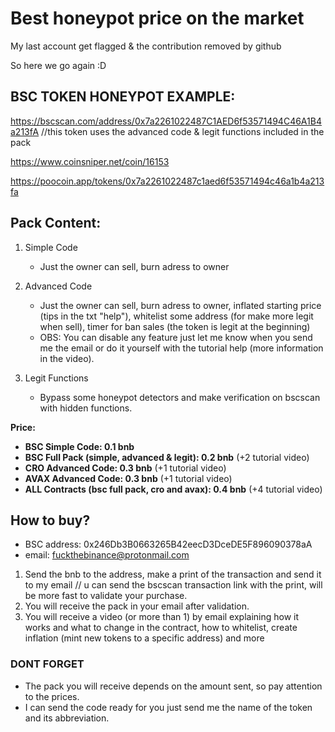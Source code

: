 # Best honeypot price on the market

My last account get flagged & the contribution removed by github

So here we go again :D


## BSC TOKEN HONEYPOT EXAMPLE: 

https://bscscan.com/address/0x7a2261022487C1AED6f53571494C46A1B4a213fA //this token uses the advanced code & legit functions included in the pack 

https://www.coinsniper.net/coin/16153

https://poocoin.app/tokens/0x7a2261022487c1aed6f53571494c46a1b4a213fa


## Pack Content: 

1. Simple Code
    - Just the owner can sell, burn adress to owner
    
2. Advanced Code
    - Just the owner can sell, burn adress to owner, inflated starting price (tips in the txt "help"), whitelist some address (for make more legit when sell), timer for ban sales (the token is legit at the beginning)
    - OBS: You can disable any feature just let me know when you send me the email or do it yourself with the tutorial help (more information in the video).
   
3. Legit Functions
    - Bypass some honeypot detectors and make verification on bscscan with hidden functions.

****Price**:**

- **BSC Simple Code: 0.1 bnb**
- **BSC Full Pack (simple, advanced & legit): 0.2 bnb**  (+2 tutorial video)
- **CRO Advanced Code: 0.3 bnb**  (+1 tutorial video)
- **AVAX Advanced Code: 0.3 bnb**  (+1 tutorial video)
- **ALL Contracts (bsc full pack, cro and avax): 0.4 bnb**  (+4 tutorial video)




## How to buy?
- BSC address: 0x246Db3B0663265B42eecD3DceDE5F896090378aA 
- email: fuckthebinance@protonmail.com


1. Send the bnb to the address, make a print of the transaction and send it to my email // u can send the bscscan transaction link with the print, will be more fast to validate your purchase. 
2. You will receive the pack in your email after validation.
3. You will receive a video (or more than 1) by email explaining how it works and what to change in the contract, how to whitelist, create inflation (mint new tokens to a specific address) and more


### DONT FORGET

- The pack you will receive depends on the amount sent, so pay attention to the prices.
- I can send the code ready for you just send me the name of the token and its abbreviation.
